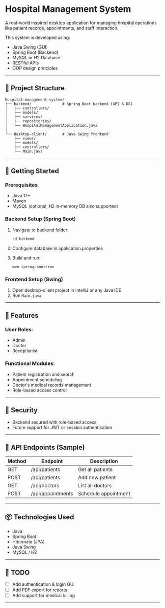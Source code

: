 # Hospital Management System

A real-world inspired desktop application for managing hospital operations like patient records, appointments, and staff interaction.

This system is developed using:

* Java Swing (GUI)
* Spring Boot (Backend)
* MySQL or H2 Database
* RESTful APIs
* OOP design principles

---

## 📁 Project Structure

```
hospital-management-system/
├── backend/              # Spring Boot backend (API & DB)
│   ├── controllers/
│   ├── models/
│   ├── services/
│   ├── repositories/
│   └── HospitalManagementApplication.java
│
└── desktop-client/       # Java Swing frontend
    ├── views/
    ├── models/
    ├── controllers/
    └── Main.java
```

---

## 🚀 Getting Started

### Prerequisites

* Java 17+
* Maven
* MySQL (optional, H2 in-memory DB also supported)

### Backend Setup (Spring Boot)

1. Navigate to backend folder:

   ```bash
   cd backend
   ```
2. Configure database in application.properties
3. Build and run:

   ```bash
   mvn spring-boot:run
   ```

### Frontend Setup (Swing)

1. Open desktop-client project in IntelliJ or any Java IDE
2. Run `Main.java`

---

## 🌟 Features

### User Roles:

* Admin
* Doctor
* Receptionist

### Functional Modules:

* Patient registration and search
* Appointment scheduling
* Doctor's medical records management
* Role-based access control

---

## 🔐 Security

* Backend secured with role-based access
* Future support for JWT or session authentication

---

## 📡 API Endpoints (Sample)

| Method | Endpoint          | Description          |
| ------ | ----------------- | -------------------- |
| GET    | /api/patients     | Get all patients     |
| POST   | /api/patients     | Add new patient      |
| GET    | /api/doctors      | List all doctors     |
| POST   | /api/appointments | Schedule appointment |

---

## 📦 Technologies Used

* Java
* Spring Boot
* Hibernate (JPA)
* Java Swing
* MySQL / H2

---

## 📌 TODO

* [ ] Add authentication & login GUI
* [ ] Add PDF export for reports
* [ ] Add support for medical billing

---

